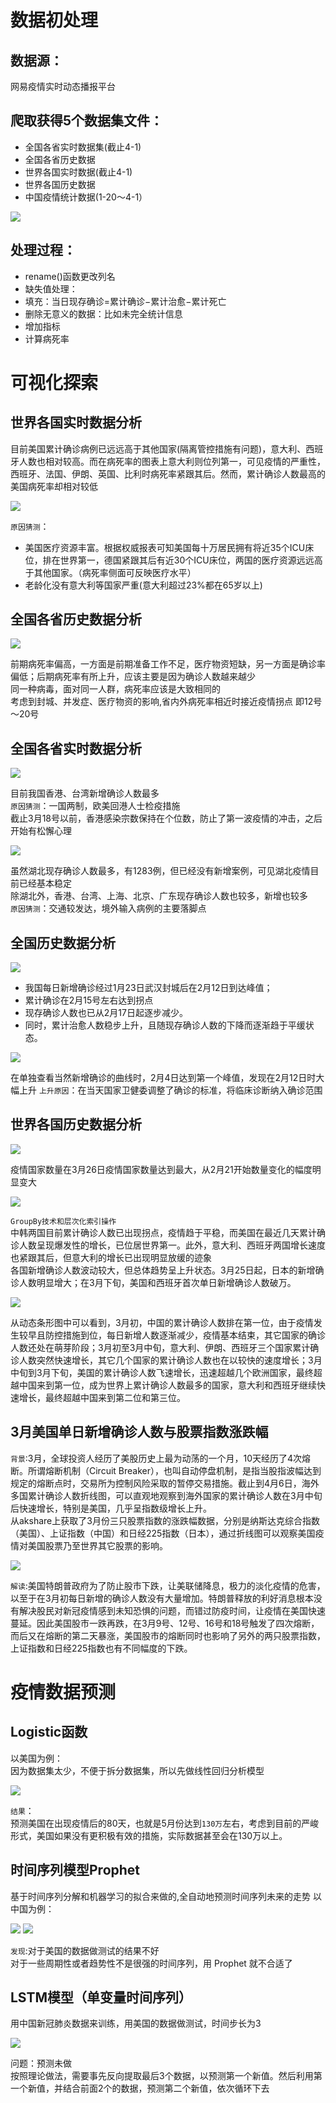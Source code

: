 数据初处理
===
数据源：
---
网易疫情实时动态播报平台

爬取获得5个数据集文件：
---
* 全国各省实时数据集(截止4-1)
* 全国各省历史数据
* 世界各国实时数据(截止4-1)
* 世界各国历史数据
* 中国疫情统计数据(1-20～4-1）<br>

![](https://github.com/MagnatePtLee/2019-nCoV-/raw/master/picture_show/DataType.png) 

处理过程：
---
* rename()函数更改列名
* 缺失值处理： 
 * 填充：当日现存确诊=累计确诊−累计治愈−累计死亡
 * 删除无意义的数据：比如未完全统计信息
* 增加指标
 * 计算病死率

可视化探索
===
世界各国实时数据分析
---
  目前美国累计确诊病例已远远高于其他国家(隔离管控措施有问题)，意大利、西班牙人数也相对较高。而在病死率的图表上意大利则位列第一，可见疫情的严重性，西班牙、法国、伊朗、英国、比利时病死率紧跟其后。然而，累计确诊人数最高的美国病死率却相对较低 <br>
  
![](https://github.com/MagnatePtLee/2019-nCoV-/raw/master/picture_show/当前累计确诊top10国家.png) 

  `原因猜测`：
* 美国医疗资源丰富。根据权威报表可知美国每十万居民拥有将近35个ICU床位，排在世界第一，德国紧跟其后有近30个ICU床位，两国的医疗资源远远高于其他国家。（病死率侧面可反映医疗水平）
* 老龄化没有意大利等国家严重(意大利超过23%都在65岁以上)

全国各省历史数据分析
---
![](https://github.com/MagnatePtLee/2019-nCoV-/raw/master/picture_show/全国病死率.png)

前期病死率偏高，一方面是前期准备工作不足，医疗物资短缺，另一方面是确诊率偏低；后期病死率有所上升，应该主要是因为确诊人数越来越少 <br>
同一种病毒，面对同一人群，病死率应该是大致相同的 <br>
考虑到封城、并发症、医疗物资的影响,省内外病死率相近时接近疫情拐点
即12号～20号

全国各省实时数据分析 
---
![](https://github.com/MagnatePtLee/2019-nCoV-/raw/master/picture_show/全国新增确诊top10地区.png) 

目前我国香港、台湾新增确诊人数最多 <br>
`原因猜测`：一国两制，欧美回港人士检疫措施 <br>
截止3月18号以前，香港感染宗数保持在个位数，防止了第一波疫情的冲击，之后开始有松懈心理 <br>

![](https://github.com/MagnatePtLee/2019-nCoV-/raw/master/picture_show/全国现存确诊top10.png) 

虽然湖北现存确诊人数最多，有1283例，但已经没有新增案例，可见湖北疫情目前已经基本稳定 <br>
除湖北外，香港、台湾、上海、北京、广东现存确诊人数也较多，新增也较多 <br>
`原因猜测`：交通较发达，境外输入病例的主要落脚点

全国历史数据分析
---
![](https://github.com/MagnatePtLee/2019-nCoV-/raw/master/picture_show/全国历史数据.png)

* 我国每日新增确诊经过1月23日武汉封城后在2月12日到达峰值；
* 累计确诊在2月15号左右达到拐点
* 现存确诊人数也已从2月17日起逐步减少。
* 同时，累计治愈人数稳步上升，且随现存确诊人数的下降而逐渐趋于平缓状态。<br>

![](https://github.com/MagnatePtLee/2019-nCoV-/raw/master/picture_show/全国新增确诊.png) 

在单独查看当然新增确诊的曲线时，2月4日达到第一个峰值，发现在2月12日时大幅上升
`上升原因`：在当天国家卫健委调整了确诊的标准，将临床诊断纳入确诊范围

世界各国历史数据分析
---
![](https://github.com/MagnatePtLee/2019-nCoV-/raw/master/picture_show/疫情国家数量.png) 

疫情国家数量在3月26日疫情国家数量达到最大，从2月21开始数量变化的幅度明显变大 <br>

![](https://github.com/MagnatePtLee/2019-nCoV-/raw/master/picture_show/各国.png) 

`GroupBy技术和层次化索引操作` <br>
中韩两国目前累计确诊人数已出现拐点，疫情趋于平稳，而美国在最近几天累计确诊人数呈现爆发性的增长，已位居世界第一。此外，意大利、西班牙两国增长速度也紧跟其后，但意大利的增长已出现明显放缓的迹象 <br>
各国新增确诊人数波动较大，但总体趋势呈上升状态。3月25日起，日本的新增确诊人数明显增大；在3月下旬，美国和西班牙首次单日新增确诊人数破万。<br>

![](https://github.com/MagnatePtLee/2019-nCoV-/raw/master/picture_show/3月世界各国家累计确诊人数动态条形图.gif) 

从动态条形图中可以看到，3月初，中国的累计确诊人数排在第一位，由于疫情发生较早且防控措施到位，每日新增人数逐渐减少，疫情基本结束，其它国家的确诊人数还处在萌芽阶段；3月初至3月中旬，意大利、伊朗、西班牙三个国家累计确诊人数突然快速增长，其它几个国家的累计确诊人数也在以较快的速度增长；3月中旬到3月下旬，美国的累计确诊人数飞速增长，迅速超越几个欧洲国家，最终超越中国来到第一位，成为世界上累计确诊人数最多的国家，意大利和西班牙继续快速增长，最终超越中国来到第二位和第三位。

3月美国单日新增确诊人数与股票指数涨跌幅
---
`背景`:3月，全球投资人经历了美股历史上最为动荡的一个月，10天经历了4次熔断。所谓熔断机制（Circuit Breaker），也叫自动停盘机制，是指当股指波幅达到规定的熔断点时，交易所为控制风险采取的暂停交易措施。截止到4月6日，海外多国累计确诊人数折线图，可以直观地观察到海外国家的累计确诊人数在3月中旬后快速增长，特别是美国，几乎呈指数级增长上升。<br>
从akshare上获取了3月份三只股票指数的涨跌幅数据，分别是纳斯达克综合指数（美国）、上证指数（中国）和日经225指数（日本），通过折线图可以观察美国疫情对美国股票乃至世界其它股票的影响。<br>

![](https://github.com/MagnatePtLee/2019-nCoV-/raw/master/picture_show/3月美国单日新增确诊人数与股票指数涨跌幅图.png) 

`解读`:美国特朗普政府为了防止股市下跌，让美联储降息，极力的淡化疫情的危害，以至于在3月初每日新增的确诊人数没有大量增加。特朗普释放的利好消息根本没有解决股民对新冠疫情感到未知恐惧的问题，而错过防疫时间，让疫情在美国快速蔓延。因此美国股市一跌再跌，在3月9号、12号、16号和18号触发了四次熔断，而后又在熔断的第二天暴涨，美国股市的熔断同时也影响了另外的两只股票指数，上证指数和日经225指数也有不同幅度的下跌。

疫情数据预测
===
Logistic函数
---
以美国为例：<br>
因为数据集太少，不便于拆分数据集，所以先做线性回归分析模型 <br>

![](https://github.com/MagnatePtLee/2019-nCoV-/raw/master/picture_show/Logistic函数.png) 

`结果`：<br>
预测美国在出现疫情后的80天，也就是5月份达到`130万`左右，考虑到目前的严峻形式，美国如果没有更积极有效的措施，实际数据甚至会在130万以上。

时间序列模型Prophet
---
基于时间序列分解和机器学习的拟合来做的,全自动地预测时间序列未来的走势
以中国为例：<br>

![](https://github.com/MagnatePtLee/2019-nCoV-/raw/master/picture_show/Prophet1.png) 
![](https://github.com/MagnatePtLee/2019-nCoV-/raw/master/picture_show/Prophet2.png) 

`发现`:对于美国的数据做测试的结果不好 <br>
对于一些周期性或者趋势性不是很强的时间序列，用 Prophet 就不合适了

LSTM模型（单变量时间序列）
---
用中国新冠肺炎数据来训练，用美国的数据做测试，时间步长为3 <br>

![](https://github.com/MagnatePtLee/2019-nCoV-/raw/master/picture_show/LSTM.png) 

问题：预测未做 <br>
按照理论做法，需要事先反向提取最后3个数据，以预测第一个新值。然后利用第一个新值，并结合前面2个的数据，预测第二个新值，依次循环下去













